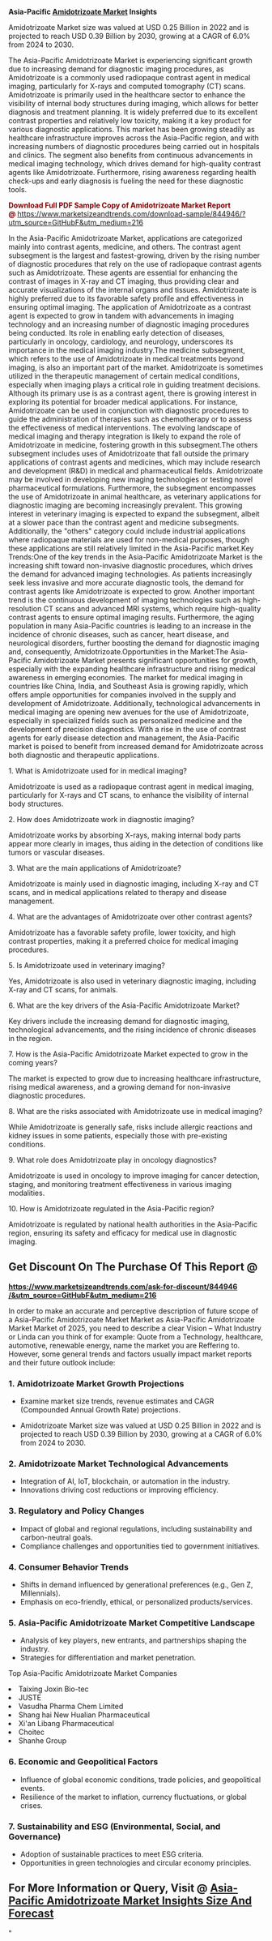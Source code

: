 <p><strong>Asia-Pacific&nbsp;<a href=""https://www.marketsizeandtrends.com/download-sample/844946/&amp;utm_source=GitHubF&amp;utm_medium=216"">Amidotrizoate Market</a> Insights</strong></p><p>Amidotrizoate Market size was valued at USD 0.25 Billion in 2022 and is projected to reach USD 0.39 Billion by 2030, growing at a CAGR of 6.0% from 2024 to 2030.</p><p><p>The Asia-Pacific Amidotrizoate Market is experiencing significant growth due to increasing demand for diagnostic imaging procedures, as Amidotrizoate is a commonly used radiopaque contrast agent in medical imaging, particularly for X-rays and computed tomography (CT) scans. Amidotrizoate is primarily used in the healthcare sector to enhance the visibility of internal body structures during imaging, which allows for better diagnosis and treatment planning. It is widely preferred due to its excellent contrast properties and relatively low toxicity, making it a key product for various diagnostic applications. This market has been growing steadily as healthcare infrastructure improves across the Asia-Pacific region, and with increasing numbers of diagnostic procedures being carried out in hospitals and clinics. The segment also benefits from continuous advancements in medical imaging technology, which drives demand for high-quality contrast agents like Amidotrizoate. Furthermore, rising awareness regarding health check-ups and early diagnosis is fueling the need for these diagnostic tools. <p><strong><span style="color: #800000;">Download Full PDF Sample Copy of Amidotrizoate Market Report @</span>&nbsp;</strong><a href="https://www.marketsizeandtrends.com/download-sample/844946/?utm_source=GitHubF&amp;utm_medium=216" target="_blank">https://www.marketsizeandtrends.com/download-sample/844946/?utm_source=GitHubF&amp;utm_medium=216</a></p></p><p>In the Asia-Pacific Amidotrizoate Market, applications are categorized mainly into contrast agents, medicine, and others. The contrast agent subsegment is the largest and fastest-growing, driven by the rising number of diagnostic procedures that rely on the use of radiopaque contrast agents such as Amidotrizoate. These agents are essential for enhancing the contrast of images in X-ray and CT imaging, thus providing clear and accurate visualizations of the internal organs and tissues. Amidotrizoate is highly preferred due to its favorable safety profile and effectiveness in ensuring optimal imaging. The application of Amidotrizoate as a contrast agent is expected to grow in tandem with advancements in imaging technology and an increasing number of diagnostic imaging procedures being conducted. Its role in enabling early detection of diseases, particularly in oncology, cardiology, and neurology, underscores its importance in the medical imaging industry.The medicine subsegment, which refers to the use of Amidotrizoate in medical treatments beyond imaging, is also an important part of the market. Amidotrizoate is sometimes utilized in the therapeutic management of certain medical conditions, especially when imaging plays a critical role in guiding treatment decisions. Although its primary use is as a contrast agent, there is growing interest in exploring its potential for broader medical applications. For instance, Amidotrizoate can be used in conjunction with diagnostic procedures to guide the administration of therapies such as chemotherapy or to assess the effectiveness of medical interventions. The evolving landscape of medical imaging and therapy integration is likely to expand the role of Amidotrizoate in medicine, fostering growth in this subsegment.The others subsegment includes uses of Amidotrizoate that fall outside the primary applications of contrast agents and medicines, which may include research and development (R&D) in medical and pharmaceutical fields. Amidotrizoate may be involved in developing new imaging technologies or testing novel pharmaceutical formulations. Furthermore, the subsegment encompasses the use of Amidotrizoate in animal healthcare, as veterinary applications for diagnostic imaging are becoming increasingly prevalent. This growing interest in veterinary imaging is expected to expand the subsegment, albeit at a slower pace than the contrast agent and medicine subsegments. Additionally, the "others" category could include industrial applications where radiopaque materials are used for non-medical purposes, though these applications are still relatively limited in the Asia-Pacific market.Key Trends:One of the key trends in the Asia-Pacific Amidotrizoate Market is the increasing shift toward non-invasive diagnostic procedures, which drives the demand for advanced imaging technologies. As patients increasingly seek less invasive and more accurate diagnostic tools, the demand for contrast agents like Amidotrizoate is expected to grow. Another important trend is the continuous development of imaging technologies such as high-resolution CT scans and advanced MRI systems, which require high-quality contrast agents to ensure optimal imaging results. Furthermore, the aging population in many Asia-Pacific countries is leading to an increase in the incidence of chronic diseases, such as cancer, heart disease, and neurological disorders, further boosting the demand for diagnostic imaging and, consequently, Amidotrizoate.Opportunities in the Market:The Asia-Pacific Amidotrizoate Market presents significant opportunities for growth, especially with the expanding healthcare infrastructure and rising medical awareness in emerging economies. The market for medical imaging in countries like China, India, and Southeast Asia is growing rapidly, which offers ample opportunities for companies involved in the supply and development of Amidotrizoate. Additionally, technological advancements in medical imaging are opening new avenues for the use of Amidotrizoate, especially in specialized fields such as personalized medicine and the development of precision diagnostics. With a rise in the use of contrast agents for early disease detection and management, the Asia-Pacific market is poised to benefit from increased demand for Amidotrizoate across both diagnostic and therapeutic applications.<p>1. What is Amidotrizoate used for in medical imaging?</p><p>Amidotrizoate is used as a radiopaque contrast agent in medical imaging, particularly for X-rays and CT scans, to enhance the visibility of internal body structures.</p><p>2. How does Amidotrizoate work in diagnostic imaging?</p><p>Amidotrizoate works by absorbing X-rays, making internal body parts appear more clearly in images, thus aiding in the detection of conditions like tumors or vascular diseases.</p><p>3. What are the main applications of Amidotrizoate?</p><p>Amidotrizoate is mainly used in diagnostic imaging, including X-ray and CT scans, and in medical applications related to therapy and disease management.</p><p>4. What are the advantages of Amidotrizoate over other contrast agents?</p><p>Amidotrizoate has a favorable safety profile, lower toxicity, and high contrast properties, making it a preferred choice for medical imaging procedures.</p><p>5. Is Amidotrizoate used in veterinary imaging?</p><p>Yes, Amidotrizoate is also used in veterinary diagnostic imaging, including X-ray and CT scans, for animals.</p><p>6. What are the key drivers of the Asia-Pacific Amidotrizoate Market?</p><p>Key drivers include the increasing demand for diagnostic imaging, technological advancements, and the rising incidence of chronic diseases in the region.</p><p>7. How is the Asia-Pacific Amidotrizoate Market expected to grow in the coming years?</p><p>The market is expected to grow due to increasing healthcare infrastructure, rising medical awareness, and a growing demand for non-invasive diagnostic procedures.</p><p>8. What are the risks associated with Amidotrizoate use in medical imaging?</p><p>While Amidotrizoate is generally safe, risks include allergic reactions and kidney issues in some patients, especially those with pre-existing conditions.</p><p>9. What role does Amidotrizoate play in oncology diagnostics?</p><p>Amidotrizoate is used in oncology to improve imaging for cancer detection, staging, and monitoring treatment effectiveness in various imaging modalities.</p><p>10. How is Amidotrizoate regulated in the Asia-Pacific region?</p><p>Amidotrizoate is regulated by national health authorities in the Asia-Pacific region, ensuring its safety and efficacy for medical use in diagnostic imaging.</p></p><h2><strong>Get Discount On The Purchase Of This Report @&nbsp;</strong></h2><p><strong><a href=""https://www.marketsizeandtrends.com/ask-for-discount/844946/&amp;utm_source=GitHubF&amp;utm_medium=216"" target=""_blank"">https://www.marketsizeandtrends.com/ask-for-discount/844946<br />/&amp;utm_source=GitHubF&amp;utm_medium=216</a></strong></p><p>In order to make an accurate and perceptive description of future scope of a Asia-Pacific&nbsp;Amidotrizoate Market Market as Asia-Pacific&nbsp;Amidotrizoate Market Market of 2025, you need to describe a clear Vision &ndash; What Industry or Linda can you think of for example: Quote from a Technology, healthcare, automotive, renewable energy, name the market you are Reffering to. However, some general trends and factors usually impact market reports and their future outlook include:</p><h3>1.&nbsp;<strong>Amidotrizoate Market Growth Projections</strong></h3><ul><li>Examine market size trends, revenue estimates and CAGR (Compounded Annual Growth Rate) projections.</li><li><p>Amidotrizoate Market size was valued at USD 0.25 Billion in 2022 and is projected to reach USD 0.39 Billion by 2030, growing at a CAGR of 6.0% from 2024 to 2030.</p></li></ul><h3>2.&nbsp;<strong>Amidotrizoate Market Technological Advancements</strong></h3><ul><li>Integration of AI, IoT, blockchain, or automation in the industry.</li><li>Innovations driving cost reductions or improving efficiency.</li></ul><h3>3.&nbsp;<strong>Regulatory and Policy Changes</strong></h3><ul><li>Impact of global and regional regulations, including sustainability and carbon-neutral goals.</li><li>Compliance challenges and opportunities tied to government initiatives.</li></ul><h3>4.&nbsp;<strong>Consumer Behavior Trends</strong></h3><ul><li>Shifts in demand influenced by generational preferences (e.g., Gen Z, Millennials).</li><li>Emphasis on eco-friendly, ethical, or personalized products/services.</li></ul><h3>5.&nbsp;<strong>Asia-Pacific Amidotrizoate Market Competitive Landscape</strong></h3><ul><li>Analysis of key players, new entrants, and partnerships shaping the industry.</li><li>Strategies for differentiation and market penetration.</li></ul><p data-pm-slice=""1 1 []"">Top Asia-Pacific Amidotrizoate Market Companies</p><div data-test-id=""""><p><li>Taixing Joxin Bio-tec</li><li> JUSTE</li><li> Vasudha Pharma Chem Limited</li><li> Shang hai New Hualian Pharmaceutical</li><li> Xi'an Libang Pharmaceutical</li><li> Choitec</li><li> Shanhe Group</li></p></div><h3>6.&nbsp;<strong>Economic and Geopolitical Factors</strong></h3><ul><li>Influence of global economic conditions, trade policies, and geopolitical events.</li><li>Resilience of the market to inflation, currency fluctuations, or global crises.</li></ul><h3>7.&nbsp;<strong>Sustainability and ESG (Environmental, Social, and Governance)</strong></h3><ul><li>Adoption of sustainable practices to meet ESG criteria.</li><li>Opportunities in green technologies and circular economy principles.</li></ul><h2><strong>For More Information or Query, Visit @&nbsp;</strong><a href=""https://www.verifiedmarketreports.com/product/amidotrizoate-market/"" target=""_blank"">Asia-Pacific Amidotrizoate Market Insights Size And Forecast</a></h2>"
